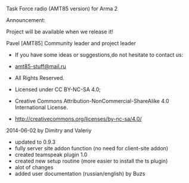 Task Force radio (AMT85 version) for Arma 2

Announcement:

Project will be available when we release it!

Pavel [AMT85] Community leader and project leader

- If you have some ideas or suggestions,do not hesitate to contact us:

- amt85-stuff@mail.ru

- All Rights Reserved.

- Licensed under CC BY-NC-SA 4.0;
- Creative Commons Attribution-NonCommercial-ShareAlike 4.0 International License.
- <http://creativecommons.org/licenses/by-nc-sa/4.0/>

2014-06-02 by Dimitry and Valeriy

- updated to 0.9.3
- fully server site addon function (no need for client-site addon)
- created teamspeak plugin 1.0
- created new setup routine (more easier to install the ts plugin)
- alot of changes
- added user documentation (russian/english) by Buzs

